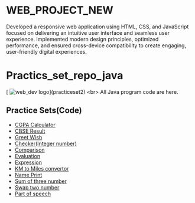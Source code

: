 # WEB_PROJECT_NEW
Developed a responsive web application using HTML, CSS, and JavaScript focused on delivering an intuitive user interface and seamless user experience. Implemented modern design principles, optimized performance, and ensured cross-device compatibility to create engaging, user-friendly digital experiences.

# Practics_set_repo_java
[ ![web_dev logo]([https://encrypted-tbn0.gstatic.com/images?q=tbn:ANd9GcQmSmJgXu6kW8ONXMTLq0LD6BJGFV3Hoc0DRg&s](https://www.google.com/imgres?q=web%20development&imgurl=https%3A%2F%2Ffuturevisioncomputers.com%2Fwp-content%2Fuploads%2F2024%2F03%2Fweb_development_Z62jy4k-1024x576.jpg&imgrefurl=https%3A%2F%2Ffuturevisioncomputers.com%2Fdemystifying-front-end-and-back-end-web-development-understanding-the-key-differences%2F&docid=Ik640sHSJFh-FM&tbnid=SpBamiZsxwfwYM&vet=12ahUKEwiG98iLqaiPAxXo8DQHHf8tDwwQM3oECBMQAA..i&w=1024&h=576&hcb=2&ved=2ahUKEwiG98iLqaiPAxXo8DQHHf8tDwwQM3oECBMQAA))](practiceset2)
<br>
All Java program code are here.

## Practice Sets(Code)
* [CGPA Calculator](practiceset2/CGPA.java)
* [CBSE Result](practiceset2/CSBE.java)
* [Greet Wish](practiceset2/Wish.java)
* [Checker(Integer number)](practiceset2/checker.java)
* [Comparison](practiceset2/comp.java)
* [Evaluation](practiceset2/evaluation.java)
* [Expression](practiceset2/expression.java)
* [KM to Miles convertor](practiceset2/km_to_miles.java)
* [Name Print](practiceset2/name.java)
* [Sum of three number](practiceset2/sum_of_no.java)
* [Swap two number](practiceset2/swap2no.java)
* [Part of speech](practiceset2/grammer.java)
